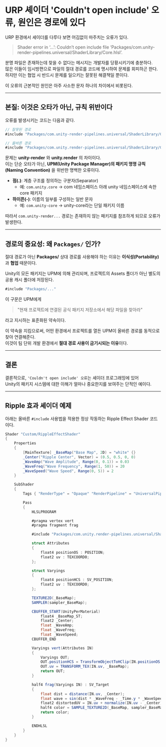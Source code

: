 # URP 셰이더 'Couldn't open include' 오류, 원인은 경로에 있다

URP 환경에서 셰이더를 다루다 보면 어김없이 마주치는 오류가 있다.  

> Shader error in ‘...’: Couldn’t open include file ‘Packages/com.unity-render-pipelines.universal/ShaderLibrary/Core.hlsl’.

분명 파일은 존재하는데 찾을 수 없다는 메시지는 개발자를 당황시키기에 충분하다.  
많은 이들이 임시방편으로 파일의 절대 경로를 코드에 명시하여 문제를 회피하곤 한다.  
하지만 이는 협업 시 반드시 문제를 일으키는 잘못된 해결책일 뿐이다.  

이 오류의 근본적인 원인은 아주 사소한 문자 하나의 차이에서 비롯된다.  

---

## 본질: 이것은 오타가 아닌, 규칙 위반이다

오류를 발생시키는 코드는 다음과 같다.

```csharp
// 잘못된 경로
#include "Packages/com.unity-render-pipelines.universal/ShaderLibrary/Core.hlsl"

// 올바른 경로
#include "Packages/com.unity.render-pipelines.universal/ShaderLibrary/Core.hlsl"
```

문제는 **unity-render** 와 **unity.render** 의 차이이다.  
이는 단순 오타가 아닌, **UPM(Unity Package Manager)의 패키지 명명 규칙(Naming Convention)** 을 위반한 명백한 오류이다.

- **점(.)**: 계층 구조를 정의하는 구분자(Separator)  
  - 예: `com.unity.core` → com 네임스페이스 아래 unity 네임스페이스에 속한 core 패키지  
- **하이픈(-)**: 이름의 일부를 구성하는 일반 문자  
  - 예: `com.unity-core` → unity-core라는 단일 패키지 이름  

따라서 `com.unity-render...` 경로는 존재하지 않는 패키지를 참조하게 되므로 오류가 발생한다.  

---

## 경로의 중요성: 왜 `Packages/` 인가?

절대 경로가 아닌 **Packages/** 상대 경로를 사용해야 하는 이유는 **이식성(Portability)** 과 **협업** 때문이다.  

Unity의 모든 패키지는 UPM에 의해 관리되며, 프로젝트의 Assets 폴더가 아닌 별도의 공용 캐시 폴더에 저장된다.  

```csharp
#include "Packages/..."
```

이 구문은 UPM에게  

> "현재 프로젝트에 연결된 공식 패키지 저장소에서 해당 파일을 찾아라"  

라고 지시하는 표준화된 약속이다.  

이 약속을 지킴으로써, 어떤 환경에서 프로젝트를 열든 UPM이 올바른 경로를 동적으로 찾아 연결해준다.  
이것이 팀 단위 개발 환경에서 **절대 경로 사용이 금기시되는 이유**이다.  

---

## 결론

결론적으로, `'Couldn't open include' 오류`는 셰이더 프로그래밍에 있어  
Unity의 패키지 시스템에 대한 이해가 얼마나 중요한지를 보여주는 단적인 예이다.  

---

## Ripple 효과 셰이더 예제

아래는 올바른 `#include` 사용법을 적용한 정상 작동하는 Ripple Effect Shader 코드이다.

```csharp
Shader "Custom/RippleEffectShader"
{
    Properties
    {
        [MainTexture] _BaseMap("Base Map", 2D) = "white" {}
        _Center("Ripple Center", Vector) = (0.5, 0.5, 0, 0)
        _WaveAmp("Wave Amplitude", Range(0, 0.1)) = 0.03
        _WaveFreq("Wave Frequency", Range(1, 50)) = 20
        _WaveSpeed("Wave Speed", Range(0, 5)) = 2
    }

    SubShader
    {
        Tags { "RenderType" = "Opaque" "RenderPipeline" = "UniversalPipeline" "Queue"="Transparent" }

        Pass
        {
            HLSLPROGRAM

            #pragma vertex vert
            #pragma fragment frag

            #include "Packages/com.unity.render-pipelines.universal/ShaderLibrary/Core.hlsl"

            struct Attributes
            {
                float4 positionOS : POSITION;
                float2 uv : TEXCOORD0;
            };

            struct Varyings
            {
                float4 positionHCS : SV_POSITION;
                float2 uv : TEXCOORD0;
            };

            TEXTURE2D(_BaseMap);
            SAMPLER(sampler_BaseMap);

            CBUFFER_START(UnityPerMaterial)
                float4 _BaseMap_ST;
                float2 _Center;
                float _WaveAmp;
                float _WaveFreq;
                float _WaveSpeed;
            CBUFFER_END

            Varyings vert(Attributes IN)
            {
                Varyings OUT;
                OUT.positionHCS = TransformObjectToHClip(IN.positionOS.xyz);
                OUT.uv = TRANSFORM_TEX(IN.uv, _BaseMap);
                return OUT;
            }

            half4 frag(Varyings IN) : SV_Target
            {
                float dist = distance(IN.uv, _Center);
                float wave = sin(dist * _WaveFreq - _Time.y * _WaveSpeed);
                float2 distortedUV = IN.uv + normalize(IN.uv - _Center) * wave * _WaveAmp * (1.0 - dist);
                half4 color = SAMPLE_TEXTURE2D(_BaseMap, sampler_BaseMap, distortedUV);
                return color;
            }

            ENDHLSL
        }
    }
}
```
